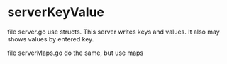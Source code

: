 # serverKeyValue

file server.go use structs. This server writes keys and values. It also may shows values by entered key.

file serverMaps.go do the same, but use maps
